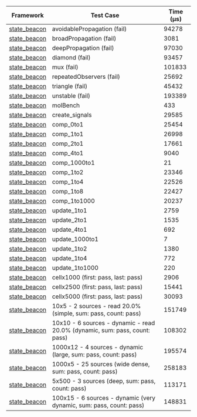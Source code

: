 | Framework | Test Case | Time (μs) |
| --- | --- | --- |
| [state_beacon](https://github.com/jinyus/dart_beacon) | avoidablePropagation (fail) | 94278 |
| [state_beacon](https://github.com/jinyus/dart_beacon) | broadPropagation (fail) | 3081 |
| [state_beacon](https://github.com/jinyus/dart_beacon) | deepPropagation (fail) | 97030 |
| [state_beacon](https://github.com/jinyus/dart_beacon) | diamond (fail) | 93457 |
| [state_beacon](https://github.com/jinyus/dart_beacon) | mux (fail) | 101833 |
| [state_beacon](https://github.com/jinyus/dart_beacon) | repeatedObservers (fail) | 25692 |
| [state_beacon](https://github.com/jinyus/dart_beacon) | triangle (fail) | 45432 |
| [state_beacon](https://github.com/jinyus/dart_beacon) | unstable (fail) | 193389 |
| [state_beacon](https://github.com/jinyus/dart_beacon) | molBench | 433 |
| [state_beacon](https://github.com/jinyus/dart_beacon) | create_signals | 29585 |
| [state_beacon](https://github.com/jinyus/dart_beacon) | comp_0to1 | 25454 |
| [state_beacon](https://github.com/jinyus/dart_beacon) | comp_1to1 | 26998 |
| [state_beacon](https://github.com/jinyus/dart_beacon) | comp_2to1 | 17661 |
| [state_beacon](https://github.com/jinyus/dart_beacon) | comp_4to1 | 9040 |
| [state_beacon](https://github.com/jinyus/dart_beacon) | comp_1000to1 | 21 |
| [state_beacon](https://github.com/jinyus/dart_beacon) | comp_1to2 | 23346 |
| [state_beacon](https://github.com/jinyus/dart_beacon) | comp_1to4 | 22526 |
| [state_beacon](https://github.com/jinyus/dart_beacon) | comp_1to8 | 22427 |
| [state_beacon](https://github.com/jinyus/dart_beacon) | comp_1to1000 | 20237 |
| [state_beacon](https://github.com/jinyus/dart_beacon) | update_1to1 | 2759 |
| [state_beacon](https://github.com/jinyus/dart_beacon) | update_2to1 | 1535 |
| [state_beacon](https://github.com/jinyus/dart_beacon) | update_4to1 | 692 |
| [state_beacon](https://github.com/jinyus/dart_beacon) | update_1000to1 | 7 |
| [state_beacon](https://github.com/jinyus/dart_beacon) | update_1to2 | 1380 |
| [state_beacon](https://github.com/jinyus/dart_beacon) | update_1to4 | 772 |
| [state_beacon](https://github.com/jinyus/dart_beacon) | update_1to1000 | 220 |
| [state_beacon](https://github.com/jinyus/dart_beacon) | cellx1000 (first: pass, last: pass) | 2906 |
| [state_beacon](https://github.com/jinyus/dart_beacon) | cellx2500 (first: pass, last: pass) | 15441 |
| [state_beacon](https://github.com/jinyus/dart_beacon) | cellx5000 (first: pass, last: pass) | 30093 |
| [state_beacon](https://github.com/jinyus/dart_beacon) | 10x5 - 2 sources - read 20.0% (simple, sum: pass, count: pass) | 151749 |
| [state_beacon](https://github.com/jinyus/dart_beacon) | 10x10 - 6 sources - dynamic - read 20.0% (dynamic, sum: pass, count: pass) | 108302 |
| [state_beacon](https://github.com/jinyus/dart_beacon) | 1000x12 - 4 sources - dynamic (large, sum: pass, count: pass) | 195574 |
| [state_beacon](https://github.com/jinyus/dart_beacon) | 1000x5 - 25 sources (wide dense, sum: pass, count: pass) | 258183 |
| [state_beacon](https://github.com/jinyus/dart_beacon) | 5x500 - 3 sources (deep, sum: pass, count: pass) | 113171 |
| [state_beacon](https://github.com/jinyus/dart_beacon) | 100x15 - 6 sources - dynamic (very dynamic, sum: pass, count: pass) | 148831 |
